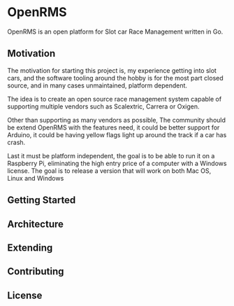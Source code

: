 # OpenRMS
OpenRMS is an open platform for Slot car Race Management written in Go.

## Motivation
The motivation for starting this project is, my experience getting into
slot cars, and the software tooling around the hobby is for the most part
closed source, and in many cases unmaintained, platform dependent.

The idea is to create an open source race management system capable of
supporting multiple vendors such as Scalextric, Carrera or Oxigen.

Other than supporting as many vendors as possible, The community should
be extend OpenRMS with the features need, it could be better support for
Arduino, it could be having yellow flags light up around the track if a
car has crash.

Last it must be platform independent, the goal is to be able to run it
on a Raspberry Pi, eliminating the high entry price of a computer with
a Windows license. The goal is to release a version that will work on
both Mac OS, Linux and Windows


## Getting Started

## Architecture

## Extending

## Contributing

## License
